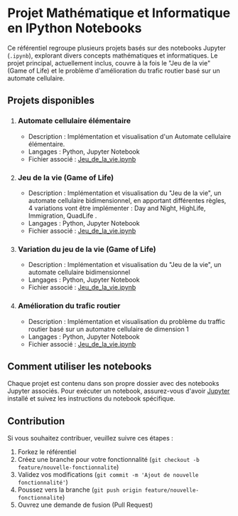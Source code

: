 # Projet Mathématique et Informatique en IPython Notebooks

Ce référentiel regroupe plusieurs projets basés sur des notebooks Jupyter (`.ipynb`), explorant divers concepts mathématiques et informatiques. Le projet principal, actuellement inclus, couvre à la fois le "Jeu de la vie" (Game of Life) et le problème d'amélioration du trafic routier basé sur un automate cellulaire.

## Projets disponibles

1. ### Automate cellulaire élémentaire
   - Description : Implémentation et visualisation d'un Automate cellulaire élémentaire.
   - Langages : Python, Jupyter Notebook
   - Fichier associé : [Jeu_de_la_vie.ipynb](Le-jeu-de-la-vie/automate-elementaire.ipynb)

2. ### Jeu de la vie (Game of Life)
   - Description : Implémentation et visualisation du "Jeu de la vie", un automate cellulaire bidimensionnel, en apportant différentes règles, 4 variations vont être implémenter : Day and Night, HighLife, Immigration, QuadLife .
   - Langages : Python, Jupyter Notebook
   - Fichier associé : [Jeu_de_la_vie.ipynb](Le-jeu-de-la-vie/variations-jeu-de-la-vie.ipynb)

3. ### Variation du jeu de la vie (Game of Life)
   - Description : Implémentation et visualisation du "Jeu de la vie", un automate cellulaire bidimensionnel
   - Langages : Python, Jupyter Notebook
   - Fichier associé : [Jeu_de_la_vie.ipynb](Le-jeu-de-la-vie/jeu-de-la-vie.ipynb)

4. ### Amélioration du trafic routier
   - Description : Implémentation et visualisation du problème du traffic routier basé sur un automatre cellulaire de dimension 1
   - Langages : Python, Jupyter Notebook
   - Fichier associé : [Jeu_de_la_vie.ipynb](Le-jeu-de-la-vie/traffic-routier.ipynb)

## Comment utiliser les notebooks

Chaque projet est contenu dans son propre dossier avec des notebooks Jupyter associés. Pour exécuter un notebook, assurez-vous d'avoir [Jupyter](https://jupyter.org/) installé et suivez les instructions du notebook spécifique.

## Contribution

Si vous souhaitez contribuer, veuillez suivre ces étapes :
1. Forkez le référentiel
2. Créez une branche pour votre fonctionnalité (`git checkout -b feature/nouvelle-fonctionnalite`)
3. Validez vos modifications (`git commit -m 'Ajout de nouvelle fonctionnalité'`)
4. Poussez vers la branche (`git push origin feature/nouvelle-fonctionnalite`)
5. Ouvrez une demande de fusion (Pull Request)
